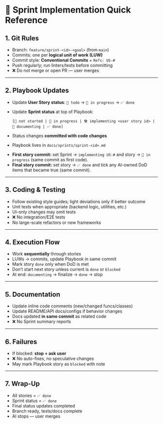 # 📝 Sprint Implementation Quick Reference

## 1. Git Rules

* Branch: `feature/sprint-<id>-<goal>` (from `main`)
* Commits: one per **logical unit of work (LUW)**
* Commit style: **Conventional Commits** + `Refs: US-#`
* Push regularly; run linters/tests before committing
* ❌ Do not merge or open PR — user merges

---

## 2. Playbook Updates

* Update **User Story status**: `🔲 todo` → `🚧 in progress` → `✅ done`
* Update **Sprint status** at top of Playbook:

  ```
  [🔲 not started | 🚧 in progress | 🛠️ implementing <user story id> | 📝 documenting | ✅ done]
  ```
* Status changes **committed with code changes**
* Playbook lives in `docs/sprints/sprint-<id>.md`
- **First story commit:** set Sprint → `implementing US-#` and story → `🚧 in progress` (same commit as first code).
- **Final story commit:** set story → `✅ done` and tick any AI-owned DoD items that became true (same commit).

---

## 3. Coding & Testing

* Follow existing style guides; light deviations only if better outcome
* Unit tests when appropriate (backend logic, utilities, etc.)
* UI-only changes may omit tests
* ❌ No integration/E2E tests
* No large-scale refactors or new frameworks

---

## 4. Execution Flow

* Work **sequentially** through stories
* LUWs → commits, update Playbook in same commit
* Mark story `done` only when DoD is met
* Don’t start next story unless current is `done` or `blocked`
* At end: `documenting` → finalize → `done` → stop

---

## 5. Documentation

* Update inline code comments (new/changed funcs/classes)
* Update README/API docs/configs if behavior changes
* Docs updated **in same commit** as related code
* ❌ No Sprint summary reports

---

## 6. Failures

* If blocked: **stop + ask user**
* ❌ No auto-fixes, no speculative changes
* May mark Playbook story as `blocked` with note

---

## 7. Wrap-Up

* All stories = `✅ done`
* Sprint status = `✅ done`
* Final status updates completed
* Branch ready, tests/docs complete
* AI stops — user merges

